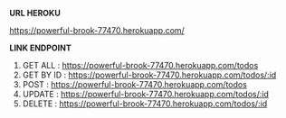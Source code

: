 **URL HEROKU**

https://powerful-brook-77470.herokuapp.com/

**LINK ENDPOINT**

1. GET ALL : https://powerful-brook-77470.herokuapp.com/todos
2. GET BY ID : https://powerful-brook-77470.herokuapp.com/todos/:id
3. POST : https://powerful-brook-77470.herokuapp.com/todos
4. UPDATE : https://powerful-brook-77470.herokuapp.com/todos/:id
5. DELETE : https://powerful-brook-77470.herokuapp.com/todos/:id
